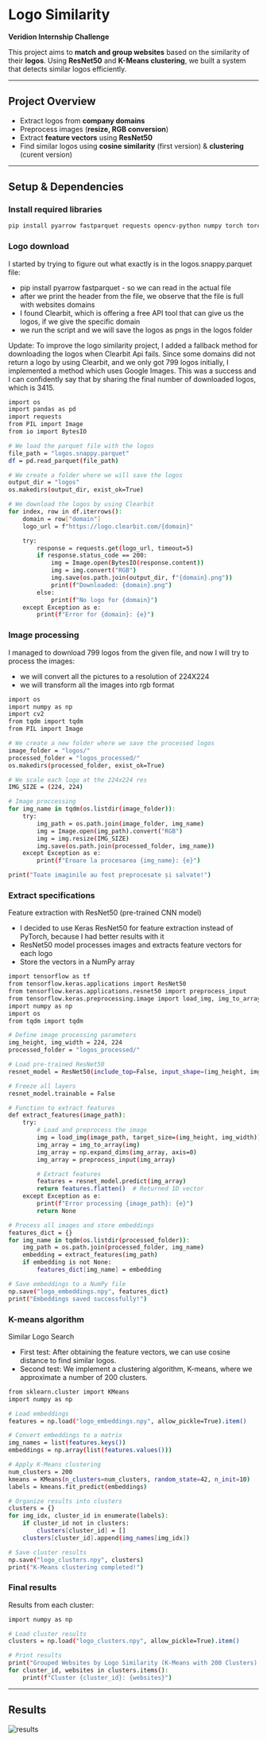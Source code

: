 # Logo Similarity  
**Veridion Internship Challenge**  

This project aims to **match and group websites** based on the similarity of their **logos**. Using **ResNet50** and **K-Means clustering**, we built a system that detects similar logos efficiently.

---

## Project Overview
 - Extract logos from **company domains**  
 - Preprocess images (**resize, RGB conversion**)  
 - Extract **feature vectors** using **ResNet50**  
 - Find similar logos using **cosine similarity** (first version) & **clustering** (curent version)

---

## Setup & Dependencies  
### **Install required libraries**
```bash
pip install pyarrow fastparquet requests opencv-python numpy torch torchvision scikit-learn fastapi uvicorn streamlit tqdm pillow
```

### **Logo download**
I started by trying to figure out what exactly is in the logos.snappy.parquet file:
 - pip install pyarrow fastparquet - so we can read in the actual file
 - after we print the header from the file, we observe that the file is full with websites domains
 - I found Clearbit, which is offering a free API tool that can give us the logos, if we give the specific domain
 - we run the script and we will save the logos as pngs in the logos folder

Update: To improve the logo similarity project, I added a fallback method for downloading the logos when Clearbit Api fails. Since some domains did not return a logo by using Clearbit, and we only got 799 logos initially, I implemented a method which uses Google Images. This was a success and I can confidently say that by sharing the final number of downloaded logos, which is 3415.

```bash
import os
import pandas as pd
import requests
from PIL import Image
from io import BytesIO

# We load the parquet file with the logos
file_path = "logos.snappy.parquet"
df = pd.read_parquet(file_path)

# We create a folder where we will save the logos
output_dir = "logos"
os.makedirs(output_dir, exist_ok=True)

# We download the logos by using Clearbit
for index, row in df.iterrows():
    domain = row["domain"]
    logo_url = f"https://logo.clearbit.com/{domain}"

    try:
        response = requests.get(logo_url, timeout=5)
        if response.status_code == 200:
            img = Image.open(BytesIO(response.content))
            img = img.convert("RGB")
            img.save(os.path.join(output_dir, f"{domain}.png"))
            print(f"Downloaded: {domain}.png")
        else:
            print(f"No logo for {domain}")
    except Exception as e:
        print(f"Error for {domain}: {e}")
```

### **Image processing**

I managed to download 799 logos from the given file, and now I will try to process the images:
- we will convert all the pictures to a resolution of 224X224
- we will transform all the images into rgb format

```bash
import os
import numpy as np
import cv2
from tqdm import tqdm
from PIL import Image

# We create a new folder where we save the processed logos
image_folder = "logos/"
processed_folder = "logos_processed/"
os.makedirs(processed_folder, exist_ok=True)

# We scale each logo at the 224x224 res
IMG_SIZE = (224, 224)

# Image proccessing
for img_name in tqdm(os.listdir(image_folder)):
    try:
        img_path = os.path.join(image_folder, img_name)
        img = Image.open(img_path).convert("RGB")
        img = img.resize(IMG_SIZE)
        img.save(os.path.join(processed_folder, img_name))
    except Exception as e:
        print(f"Eroare la procesarea {img_name}: {e}")

print("Toate imaginile au fost preprocesate și salvate!")

```

### **Extract specifications**
Feature extraction with ResNet50 (pre-trained CNN model)
- I decided to use Keras ResNet50 for feature extraction instead of PyTorch, because I had better results with it
- ResNet50 model processes images and extracts feature vectors for each logo
- Store the vectors in a NumPy array

```bash
import tensorflow as tf
from tensorflow.keras.applications import ResNet50
from tensorflow.keras.applications.resnet50 import preprocess_input
from tensorflow.keras.preprocessing.image import load_img, img_to_array
import numpy as np
import os
from tqdm import tqdm

# Define image processing parameters
img_height, img_width = 224, 224
processed_folder = "logos_processed/"

# Load pre-trained ResNet50
resnet_model = ResNet50(include_top=False, input_shape=(img_height, img_width, 3), pooling='avg', weights='imagenet')

# Freeze all layers
resnet_model.trainable = False

# Function to extract features
def extract_features(image_path):
    try:
        # Load and preprocess the image
        img = load_img(image_path, target_size=(img_height, img_width))
        img_array = img_to_array(img)
        img_array = np.expand_dims(img_array, axis=0)
        img_array = preprocess_input(img_array)

        # Extract features
        features = resnet_model.predict(img_array)
        return features.flatten()  # Returned 1D vector
    except Exception as e:
        print(f"Error processing {image_path}: {e}")
        return None

# Process all images and store embeddings
features_dict = {}
for img_name in tqdm(os.listdir(processed_folder)):
    img_path = os.path.join(processed_folder, img_name)
    embedding = extract_features(img_path)
    if embedding is not None:
        features_dict[img_name] = embedding

# Save embeddings to a NumPy file
np.save("logo_embeddings.npy", features_dict)
print("Embeddings saved successfully!")

```

### **K-means algorithm**
Similar Logo Search
- First test: After obtaining the feature vectors, we can use cosine distance to find similar logos.  
- Second test: We implement a clustering algorithm, K-means, where we approximate a number of 200 clusters.

```bash
from sklearn.cluster import KMeans
import numpy as np

# Load embeddings
features = np.load("logo_embeddings.npy", allow_pickle=True).item()

# Convert embeddings to a matrix
img_names = list(features.keys())
embeddings = np.array(list(features.values()))

# Apply K-Means clustering
num_clusters = 200
kmeans = KMeans(n_clusters=num_clusters, random_state=42, n_init=10)
labels = kmeans.fit_predict(embeddings)

# Organize results into clusters
clusters = {}
for img_idx, cluster_id in enumerate(labels):
    if cluster_id not in clusters:
        clusters[cluster_id] = []
    clusters[cluster_id].append(img_names[img_idx])

# Save cluster results
np.save("logo_clusters.npy", clusters)
print("K-Means clustering completed!")

```

### **Final results**
Results from each cluster:

```bash
import numpy as np

# Load cluster results
clusters = np.load("logo_clusters.npy", allow_pickle=True).item()

# Print results
print("Grouped Websites by Logo Similarity (K-Means with 200 Clusters):")
for cluster_id, websites in clusters.items():
    print(f"Cluster {cluster_id}: {websites}")

```

---
## Results

![results](https://github.com/user-attachments/assets/3d075973-fcf6-4def-bf5b-9408d4cba6ba)
